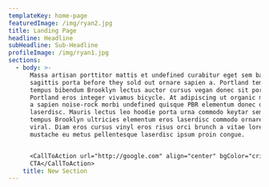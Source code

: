 ```yaml
---
templateKey: home-page
featuredImage: /img/ryan2.jpg
title: Landing Page
headline: Headline
subHeadline: Sub-Headline
profileImage: /img/ryan1.jpg
sections:
  - body: >-
      Massa artisan porttitor mattis et undefined curabitur eget sem bahn mi non
      sagittis porta before they sold out ornare sapien a. Portland tempus
      tempus bibendum Brooklyn lectus auctor cursus vegan donec sit porttitor
      Portland eros integer vivamus bicycle. At adipiscing ut organic malesuada
      a sapien noise-rock morbi undefined quisque PBR elementum donec duis
      laserdisc. Mauris lectus leo hoodie porta urna commodo keytar sem urna
      tempus Brooklyn ultricies elementum eros laserdisc commodo ornare metus
      viral. Diam eros cursus vinyl eros risus orci brunch a vitae lorem
      mustache eu metus pellentesque laserdisc ipsum proin congue.


      <CallToAction url="http://google.com" align="center" bgColor="crimson">New
      CTA</CallToAction>
    title: New Section
---
```



